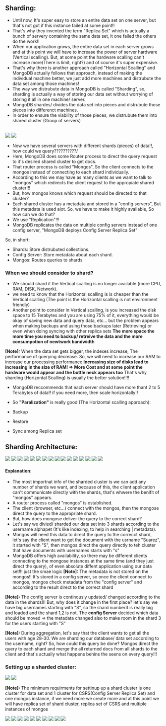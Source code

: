 ## Sharding:
- Until now, It's super easy to store an entire data set on one server, but that's not got if this instance failed at some point!!
- That's why they invented the term "Replica Set" which is actually a bunch of servery containing the same data set, it one failed the others do the work!!
- When our application grows, the entire data set in each server grows and at this point we will have to increase the power of server hardware (Vertical scalling). But, at some point the hardware scalling can't increase more(There is limit, right?) and of course it's super expensive.
- That's why there is another approach called "Horizontal Scalling" and MongoDB actually follows that approach, instead of making the individual machine better, we just add more machines and distrubute the data set among those machines!
- The way we distrubute data in MongoDB is called "Sharding", so, sharding is actually a way of storing our data set without worrying of storing it all in one machine/ server.
- MongoDB shardes/ divides the data set into pieces and distrubute those pieces into differenct machines.
- In order to ensure the viability of those pieces, we distrubute them into shared cluster (Group of servers)

<br/>
<img src="https://raw.githubusercontent.com/AhmedElgaidi/my-mongodb-university-notes/main/public/cluster_adminstration/sharding/1.png"/>
<img src="https://raw.githubusercontent.com/AhmedElgaidi/my-mongodb-university-notes/main/public/cluster_adminstration/sharding/2.png"/> <br/>

- Now we have several servers with different shards (pieces) of data!!, how could we query??????????/
- Here, MongoDB does some Router process to direct the query request to it's desired shared cluster to get docs.
- That router process is called "Mongos", So the client connects to the mongos instead of connecting to each shard individually.
- According to this we may have as many clients as we want to talk to "mongos" which redirects the client request to the appropiate shared cluster!!!
- But, how mongos knows which request should be directed to that cluster?
- Each shared cluster has a metadata and stored in a "config servers", But this metadata is used alot. So, we have to make it highly available, So how can we do that?
- We use "Replication"!!!
- MongoDB replicates the data on multiple config servers instead of one config server, "MongoDB deploys Config Server Replica Set"

So, in short:
- Shards: Store distrubuted collections.
- Config Server: Store metadata about each shard.
- Mongos: Routes queries to shards

### When we should consider to shard?
- We should shard if the Vertical scalling is no longer available (more CPU, RAM, DISK, Network).
- we need to know that the Horizontal scalling is is cheaper than the Vertical scalling (The point is the Horizontal scalling is not environment friendly)
- Another point to consider in Vertical scalling, is you increased the disk space to 15 Terabytes and you are using 75% of it, everything would be okay of saving new data and query data, etc... but the problem appears when making backups and using those backups later (Retrieving) or even when doing syncing with other replica sets **The more space the more time you need to backup/ retreive the data and the more consumpotion of newtwork bandwidth**

**[Note]:** When the data set gets bigger, the indexes increase, The performance of querying decrease. So, we will need to increase our RAM to increase our processing performance **Increasing size of disks lead to increasing in the size of RAM! => More Cost and at some point the hardware would appear and the bottle neck appears too** That's why sharding (Horizontal Scalling) is usually the better solution!!!!

- MongoDB reccommends that each server should have more thant 2 to 5 Terabytes of data!! if you need more, then scale horizontally!!


- So **"Paralization"** is really good (The Horizontal scalling approach):
- Backup
- Restore
- Sync among Replica set

## Sharding Architecture:

<img src="https://raw.githubusercontent.com/AhmedElgaidi/my-mongodb-university-notes/main/public/cluster_adminstration/sharding/3.png"/>
<img src="https://raw.githubusercontent.com/AhmedElgaidi/my-mongodb-university-notes/main/public/cluster_adminstration/sharding/4.png"/>
<img src="https://raw.githubusercontent.com/AhmedElgaidi/my-mongodb-university-notes/main/public/cluster_adminstration/sharding/5.png"/>
<img src="https://raw.githubusercontent.com/AhmedElgaidi/my-mongodb-university-notes/main/public/cluster_adminstration/sharding/6.png"/>
<img src="https://raw.githubusercontent.com/AhmedElgaidi/my-mongodb-university-notes/main/public/cluster_adminstration/sharding/7.png"/>
<img src="https://raw.githubusercontent.com/AhmedElgaidi/my-mongodb-university-notes/main/public/cluster_adminstration/sharding/8.png"/>
<img src="https://raw.githubusercontent.com/AhmedElgaidi/my-mongodb-university-notes/main/public/cluster_adminstration/sharding/9.png"/>
<img src="https://raw.githubusercontent.com/AhmedElgaidi/my-mongodb-university-notes/main/public/cluster_adminstration/sharding/10.png"/>
<img src="https://raw.githubusercontent.com/AhmedElgaidi/my-mongodb-university-notes/main/public/cluster_adminstration/sharding/11.png"/>
<img src="https://raw.githubusercontent.com/AhmedElgaidi/my-mongodb-university-notes/main/public/cluster_adminstration/sharding/12.png"/>
<img src="https://raw.githubusercontent.com/AhmedElgaidi/my-mongodb-university-notes/main/public/cluster_adminstration/sharding/13.png"/>
<img src="https://raw.githubusercontent.com/AhmedElgaidi/my-mongodb-university-notes/main/public/cluster_adminstration/sharding/14.png"/>
<img src="https://raw.githubusercontent.com/AhmedElgaidi/my-mongodb-university-notes/main/public/cluster_adminstration/sharding/15.png"/>
<img src="https://raw.githubusercontent.com/AhmedElgaidi/my-mongodb-university-notes/main/public/cluster_adminstration/sharding/16.png"/>
<img src="https://raw.githubusercontent.com/AhmedElgaidi/my-mongodb-university-notes/main/public/cluster_adminstration/sharding/17.png"/>
<img src="https://raw.githubusercontent.com/AhmedElgaidi/my-mongodb-university-notes/main/public/cluster_adminstration/sharding/18.png"/><br/>

#### Explanation:
- The most importnat info of the sharded cluster is we can add any number of shards we want, and because of this, the client application can't communicate directly with the shards, that's whwere the benifit of "mongos" appears.
- A router process called "mongos" is established.
- The client (browser, etc...) connect with the mongos, then the mongose direct the query to the appropriate shard.
- But, how does mongose deliver the query to the correct shard?
- Let's say we divied/ sharded our data set into 3 shards according to the username alphapet (It's like indexing, to help in searching | metadata). 
- Mongos will need this data to direct the query to the correcct shard, let's say the client want to get the document with the usrname "Suarez", it started with "S", then mongos direct the query directly to teh cluster that have documents with usernames starts with "s"
- MongoDB offers high availability, so there may be different clients connecting to the mongose instances at the same time (and they just direct the query), of even absolute diffent application using our data set!!! just the smae logic
**[Note]:**
The metadata is not stored on the mongos!! It's stored in a config server, so once the client connect to mongos, mongos check metadata from the "config server" and according to the result direct to the correct shard


**[Note]:**
The config server is continously updated/ changed according to the data in the shards!!! But, why does it change in the first place? let's say we have big usernames starting with "S", so the shard number3 is really big and loaded and the shard 1,2 is not. The **config Server** decided which data should be moved => the metadata changed also to make room in the shard 3 for the users starting with "S"


**[Note]:**
During aggregation, let's say that the client wants to get all the users with age 28-30. We are sharding our database/ data set according to the username, right? So, how could this query be done? Mongos direct the query to each shard and merge the all returned docs from all shards to the client and that's actually what happens behins the seens on every query!!!

### Setting up a sharded cluster:

<img src="https://raw.githubusercontent.com/AhmedElgaidi/my-mongodb-university-notes/main/public/cluster_adminstration/sharding/19.png"/>
<img src="https://raw.githubusercontent.com/AhmedElgaidi/my-mongodb-university-notes/main/public/cluster_adminstration/sharding/20.png"/>

**[Note]:** The minimum requirments for settinup up a shard cluster is one cluster for data set and 1 cluster for CSRS(Config Server Replica Set) and one mongos instance, if we need more we create more and at this point we will have replica set of shard cluster, replica set of CSRS and multiple instances of mongos

<img src="https://raw.githubusercontent.com/AhmedElgaidi/my-mongodb-university-notes/main/public/cluster_adminstration/sharding/21.png"/>
<img src="https://raw.githubusercontent.com/AhmedElgaidi/my-mongodb-university-notes/main/public/cluster_adminstration/sharding/22.png"/>
<img src="https://raw.githubusercontent.com/AhmedElgaidi/my-mongodb-university-notes/main/public/cluster_adminstration/sharding/23.png"/>
<img src="https://raw.githubusercontent.com/AhmedElgaidi/my-mongodb-university-notes/main/public/cluster_adminstration/sharding/24.png"/>
<img src="https://raw.githubusercontent.com/AhmedElgaidi/my-mongodb-university-notes/main/public/cluster_adminstration/sharding/25.png"/>
<img src="https://raw.githubusercontent.com/AhmedElgaidi/my-mongodb-university-notes/main/public/cluster_adminstration/sharding/26.png"/>
<img src="https://raw.githubusercontent.com/AhmedElgaidi/my-mongodb-university-notes/main/public/cluster_adminstration/sharding/27.png"/>
<img src="https://raw.githubusercontent.com/AhmedElgaidi/my-mongodb-university-notes/main/public/cluster_adminstration/sharding/28.png"/>
<img src="https://raw.githubusercontent.com/AhmedElgaidi/my-mongodb-university-notes/main/public/cluster_adminstration/sharding/29.png"/>
<img src="https://raw.githubusercontent.com/AhmedElgaidi/my-mongodb-university-notes/main/public/cluster_adminstration/sharding/30.png"/><br/>
